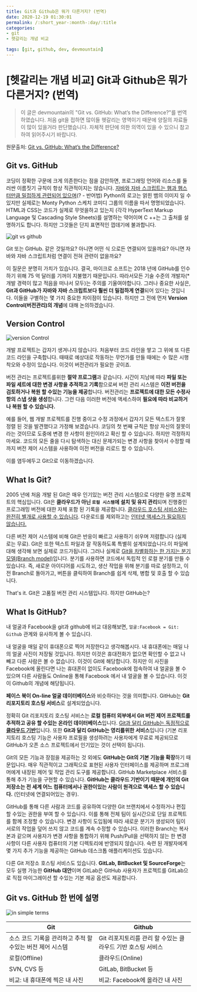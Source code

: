 ```yaml
---
title: Git과 Github은 뭐가 다른거지? (번역)
date: 2020-12-19 01:30:01
permalink: /:short_year-:month-:day/:title
categories:
- git
- 헷갈리는 개념 비교

tags: [git, github, dev, devmountain]
---
```


# [헷갈리는 개념 비교] Git과 Github은 뭐가 다른거지? (번역)

> 이 글은 devmountain의 "Git vs. GitHub: What’s the Difference?"를 번역하였습니다. 
> 처음 git을 접하면 많이들 헷갈리는 영역이기 때문에 양질의 자료들이 많이 있을거라 판단했습니다.
> 자체적 판단에 의한 의역이 있을 수 있으니 참고하여 읽어주시기 바랍니다.

원문출처: [Git vs. GitHub: What’s the Difference?](https://blog.devmountain.com/git-vs-github-whats-the-difference/)



## Git vs. GitHub

코딩이 정확한 구문에 크게 의존한다는 점을 감안하면, 프로그래밍 언어와 리소스를 둘러싼 이름짓기 규칙이 항상 직관적이지는 않습니다. <u>자바와 자바 스크립트는 햄과 햄스터만큼 밀접하게 관련되어 있으며</u>(? - 반어법) Python의 로고는 얽힌 뱀의 이미지 일 수 있지만 실제로는 Monty Python 스케치 코미디 그룹의 이름을 따서 명명되었습니다. HTML과 CSS는 코드가 실제로 무엇을하고 있는지 (각각 HyperText Markup Language 및 Cascading Style Sheets)를 설명하는 약어이며 C ++는 그 출처를 설명하기도 합니다. 하지만 그것들은 단지 표면적인 껍데기에 불과합니다.

![git vs github](https://blog.devmountain.com/hs-fs/hubfs/Imported_Blog_Media/Gitvs_Github-1a-1.jpg?width=600&name=Gitvs_Github-1a-1.jpg)

Git 또는 GitHub. 같은 것일까요? 아니면 어떤 식 으로든 연결되어 있을까요? 아니면 자바와 자바 스크립트처럼 연결이 전혀 관련이 없을까요?

이 질문은 분명히 가치가 있습니다. 결국, 마이크로 소프트는 2018 년에 GitHub를 인수하기 위해 75 억 달러를 기꺼이 지불했기 때문입니다. 따라서모든 기술 수준의 개발자(*개발 경력이 많고 적음을 떠나서 모두)는 주의를 기울여야합니다. 그러나 중요한 사실은, **Git과 GitHub가 자바와 자바 스크립트보다 훨씬 더 밀접하게 연결**되어 있다는 것입니다. 이들을 구별하는 몇 가지 중요한 차이점이 있습니다. 하지만 그 전에 먼저 **Version Control(버전관리)의 개념**에 대해 논의하겠습니다.



## Version Control

![version Control](https://blog.devmountain.com/hs-fs/hubfs/Imported_Blog_Media/Gitvs_Github-1b-750x322-1.jpg?width=600&name=Gitvs_Github-1b-750x322-1.jpg)

개발 프로젝트는 갑자기 생겨나지 않습니다. 처음부터 코드 라인을 쌓고 그 위에 또 다른 코드 라인을 구축합니다. 때때로 예상대로 작동하는 무언가를 만들 때에는 수 많은 시행 착오와 수정이 있습니다. 이것이 버전관리가 필요한 곳이죠.

버전 관리는 프로젝트를위한 **절약 프로그램**과 같습니다. 시간이 지남에 따라 **파일 또는 파일 세트에 대한 변경 사항을 추적하고 기록**함으로써 버전 관리 시스템은 **이전 버전을 검토하거나 복원 할 수있는 기능을 제공**합니다. 버전관리는 **프로젝트에 대한 모든 수정사항의 스냅 샷을 생성**합니다. 그런 다음 이러한 버전에 액세스하여 **필요에 따라 비교하거나 복원 할 수 있습니다.**

예를 들어, 웹 개발 프로젝트를 진행 중이고 수정 과정에서 갑자기 모든 텍스트가 잘못 정렬 된 것을 발견했다고 가정해 보겠습니다. 코딩의 첫 번째 규칙은 항상 자신의 잘못이라는 것이므로 도중에 변경 한 사항이 원인이라고 확신 할 수 있습니다. 하지만 걱정하지 마세요. 코드의 모든 줄을 다시 탐색하는 대신 문제가되는 변경 사항을 찾아서 수정할 때까지 버전 제어 시스템을 사용하여 이전 버전을 리로드 할 수 있습니다.

이를 염두에두고 Git으로 이동하겠습니다.



## What Is Git?

2005 년에 처음 개발 된 Git은 매우 인기있는 버전 관리 시스템으로 다양한 유명 프로젝트의 핵심입니다. Git은 **클라우드가 아닌 `로컬 시스템`에 설치 및 유지 관리**되며 진행중인 프로그래밍 버전에 대한 자체 포함 된 기록을 제공합니다. <u>클라우드 호스팅 서비스와는 완전히 별개로 사용할 수 있습니다</u>. 다운로드를 제외하고는 <u>인터넷 액세스가 필요하지 않습니다.</u>

다른 버전 제어 시스템에 비해 Git은 반응이 빠르고 사용하기 쉬우며 저렴합니다 (실제로는 무료). Git은 또한 텍스트 파일과 잘 작동하도록 특별히 설계되었습니다.이 파일에 대해 생각해 보면 실제로 코드가됩니다. 그러나 실제로 <u>Git을 차별화하는 한 가지는 분기 모델(Branch model)</u>입니다. 분기를 사용하면 코드에서 독립적 인 로컬 분기를 만들 수 있습니다. 즉, 새로운 아이디어를 시도하고, 생산 작업을 위해 분기를 따로 설정하고, 이전 Branch로 돌아가고, 버튼을 클릭하여 Branch를 쉽게 삭제, 병합 및 호출 할 수 있습니다.

That's it. Git은 고품질 버전 관리 시스템입니다. 하지만 GitHub는?



## What Is GitHub?

내 얼굴과 Facebook을 git과 github에 비교 대응해보면, `얼굴:Facebook = Git: Github` 관계와 유사하게 볼 수 있습니다.

내 얼굴을 매일 같이 휴대폰으로 찍어 저장한다고 생각해봅시다. 내 휴대폰에는 매일 나의 얼굴 사진이 저장될 것입니다. 하지만 이것은 휴대전화가 없으면 확인할 수 없고 나 빼고 다른 사람은 볼 수 없습니다. 이것이 Git에 해당합니다. 하지만 이 사진을 Facebook에 올린다면 나는 휴대폰이 없이도 Facebook에 접속하여 내 얼굴을 볼 수 있으며 다른 사람들도 Online을 통해 Facebook 에서 내 얼굴을 볼 수 있습니다. 이것이 Github의 개념에 해당됩니다.

 **페이스 북이 On-line 얼굴 데이터베이스**와 비슷하다는 것을 의미합니다. GitHub는 **Git 리포지토리 호스팅 서비스**로 설계되었습니다.

정확히 Git 리포지토리 호스팅 서비스는 **로컬 컴퓨터 외부에서 Git 버전 제어 프로젝트를 추적하고 공유 할 수있는 온라인 데이터베이스**입니다. <u>Git과 달리 GitHub는 독점적으로 **클라우드 기반**</u>입니다. 또한 **Git과 달리 GitHub는 영리를위한 서비스**입니다 (기본 리포지토리 호스팅 기능은 사용자 프로필을 생성하려는 사용자에게 무료로 제공되므로 GitHub가 오픈 소스 프로젝트에서 인기있는 것이 선택이 됩니다).

Git의 모든 기능과 장점을 제공하는 것 외에도 **GitHub는 Git의 기본 기능을 확장**하기 때문입니다. 매우 직관적이고 그래픽으로 표현된 사용자 인터페이스를 제공하며 프로그래머에게 내장된 제어 및 작업 관리 도구를 제공합니다. GitHub Marketplace 서비스를 통해 추가 기능을 구현할 수 있습니다. **GitHub는 클라우드 기반이기 때문에 개인의 Git 저장소는 전 세계 어느 컴퓨터에서나 권한이있는 사람이 원격으로 액세스 할 수 있습니다.** (인터넷에 연결되어있는 경우).

GitHub를 통해 다른 사람과 코드를 공유하여 다양한 Git 브랜치에서 수정하거나 편집 할 수있는 권한을 부여 할 수 있습니다. 이를 통해 전체 팀이 실시간으로 단일 프로젝트를 함께 조정할 수 있습니다. 변경 사항이 도입됨에 따라 새로운 분기가 생성되어 팀이 서로의 작업을 덮어 쓰지 않고 코드를 계속 수정할 수 있습니다. 이러한 Branch는 복사본과 같으며 사용자가 변경 사항을 통합하기 위해 Push/Pull을 선택하지 않는 한 변경 사항이 다른 사용자 컴퓨터의 기본 디렉토리에 반영되지 않습니다. 숙련 된 개발자에게 몇 가지 추가 기능을 제공하는 GitHub 데스크톱 애플리케이션도 있습니다.

다른 Git 저장소 호스팅 서비스도 있습니다. **GitLab, BitBucket 및 SourceForge**는 모두 실행 가능한 **GitHub 대안**이며 GitLab은 GitHub 사용자가 프로젝트를 GitLab으로 직접 마이그레이션 할 수있는 기본 제공 옵션도 제공합니다.



## Git vs. GitHub 한 번에 설명

![in simple terms](https://blog.devmountain.com/hs-fs/hubfs/Imported_Blog_Media/Gitvs_Github-1c-750x321-1.jpg?width=600&name=Gitvs_Github-1c-750x321-1.jpg)

| Git                                                       | Github                                                      |
| --------------------------------------------------------- | ----------------------------------------------------------- |
| 소스 코드 기록을 관리하고 추적 할 수있는 버전 제어 시스템 | Git 리포지토리를 관리 할 수있는 클라우드 기반 호스팅 서비스 |
| 로컬(Offline)                                             | 클라우드(Online)                                            |
| SVN, CVS 등                                               | GitLab, BitBucket 등                                        |
| 비교: 내 휴대폰에 찍은 내 사진                            | 비교: Facebook에 올라간 내 사진                             |


